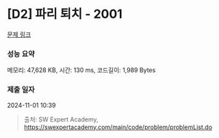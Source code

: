 # [D2] 파리 퇴치 - 2001 

[문제 링크](https://swexpertacademy.com/main/code/problem/problemDetail.do?contestProbId=AV5PzOCKAigDFAUq) 

### 성능 요약

메모리: 47,628 KB, 시간: 130 ms, 코드길이: 1,989 Bytes

### 제출 일자

2024-11-01 10:39



> 출처: SW Expert Academy, https://swexpertacademy.com/main/code/problem/problemList.do